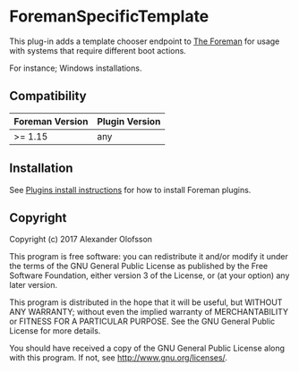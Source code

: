 # ForemanSpecificTemplate

This plug-in adds a template chooser endpoint to [The Foreman](https://theforeman.org/) for usage with systems that require different boot actions.

For instance; Windows installations.

## Compatibility

| Foreman Version | Plugin Version |
| --------------- | -------------- |
| >= 1.15         | any            |

## Installation

See [Plugins install instructions](https://theforeman.org/plugins/)
for how to install Foreman plugins.

## Copyright

Copyright (c) 2017 Alexander Olofsson

This program is free software: you can redistribute it and/or modify
it under the terms of the GNU General Public License as published by
the Free Software Foundation, either version 3 of the License, or
(at your option) any later version.

This program is distributed in the hope that it will be useful,
but WITHOUT ANY WARRANTY; without even the implied warranty of
MERCHANTABILITY or FITNESS FOR A PARTICULAR PURPOSE.  See the
GNU General Public License for more details.

You should have received a copy of the GNU General Public License
along with this program.  If not, see <http://www.gnu.org/licenses/>.

